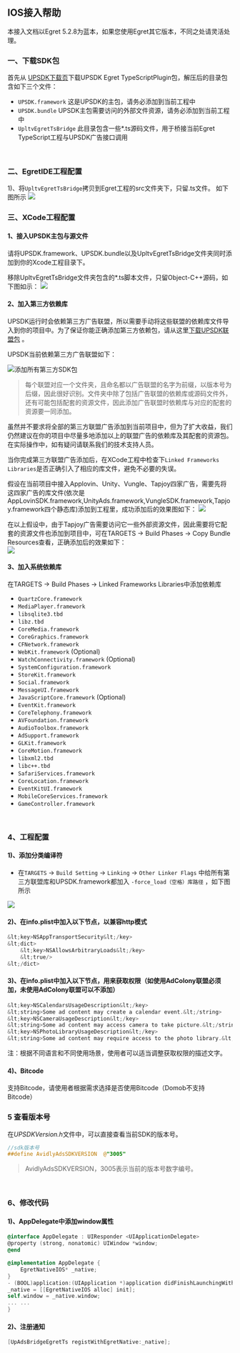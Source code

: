 ## IOS接入帮助

本接入文档以Egret 5.2.8为蓝本，如果您使用Egret其它版本，不同之处请灵活处理。

### 一、下载SDK包
首先从 [UPSDK下载页](http://docs.upltv.com/docs/show/13 "SDK下载页面")下载UPSDK Egret TypeScriptPlugin包，解压后的目录包含如下三个文件：
- `UPSDK.framework` 这是UPSDK的主包，请务必添加到当前工程中
- `UPSDK.bundle` UPSDK主包需要访问的外部文件资源，请务必添加到当前工程中
- `UpltvEgretTsBridge` 此目录包含一些*.ts源码文件，用于桥接当前Egret TypeScript工程与UPSDK广告接口调用
</br>


### 二、EgretIDE工程配置

1)、将`UpltvEgretTsBridge`拷贝到Egret工程的src文件夹下，只留.ts文件。
如下图所示
![](http://docs.upltv.com/uploads/201809/5ba096f858faf_5ba096f8.png)
</br>
### 三、XCode工程配置

#### 1、接入UPSDK主包与源文件
请将UPSDK.framework、UPSDK.bundle以及UpltvEgretTsBridge文件夹同时添加到你的Xcode工程目录下。

移除UpltvEgretTsBridge文件夹包含的*.ts脚本文件，只留Object-C++源码，如下图如示：
![](http://docs.upltv.com/uploads/201809/5ba095754ee34_5ba09575.png)


#### 2、加入第三方依赖库
UPSDK运行时会依赖第三方广告联盟，所以需要手动将这些联盟的依赖库文件导入到你的项目中。为了保证你能正确添加第三方依赖包，请从这里[下载UPSDK联盟包](http://ads-sdk-doc.haloapps.com/docs/show/13 "SDK第三方包下载") 。

UPSDK当前依赖第三方广告联盟如下：

![添加所有第三方SDK包](http://docs.upltv.com/uploads/201709/59afafb9143e9_59afafb9.png "添加所有第三方SDK包")

> 每个联盟对应一个文件夹，且命名都以广告联盟的名字为前缀，以版本号为后缀，因此很好识别。文件夹中除了包括广告联盟的依赖库或源码文件外，还有可能包括配套的资源文件，因此添加广告联盟时依赖库与对应的配套的资源要一同添加。

虽然并不要求将全部的第三方联盟广告添加到当前项目中，但为了扩大收益，我们仍然建议在你的项目中尽量多地添加以上的联盟广告的依赖库及其配套的资源包。在实际操作中，如有疑问请联系我们的技术支持人员。

当你完成第三方联盟广告添加后，在XCode工程中检查下`Linked Frameworks Libraries`是否正确引入了相应的库文件，避免不必要的失误。

假设在当前项目中接入Applovin、Unity、Vungle、Tapjoy四家广告，需要先将这四家广告的库文件(依次是AppLovinSDK.framework,UnityAds.framework,VungleSDK.framework,Tapjoy.framework四个静态库)添加到工程里，成功添加后的效果图如下：
![](http://docs.upltv.com/uploads/201804/5acc6644c33a5_5acc6644.png)

在以上假设中，由于Tapjoy广告需要访问它一些外部资源文件，因此需要将它配套的资源文件也添加到项目中，可在TARGETS → Build Phases → Copy Bundle Resources查看，正确添加后的效果如下：
<br>
![](http://docs.upltv.com/uploads/201804/5acc70803fec8_5acc7080.png)


#### 3、加入系统依赖库
在TARGETS → Build Phases → Linked Frameworks Libraries中添加依赖库
- `QuartzCore.framework`
- `MediaPlayer.framework`
- `libsqlite3.tbd`
- `libz.tbd`
- `CoreMedia.framework`
- `CoreGraphics.framework`
- `CFNetwork.framework`
- `WebKit.framework` (Optional)
- `WatchConnectivity.framework`	(Optional)
- `SystemConfiguration.framework`
- `StoreKit.framework`
- `Social.framework`
- `MessageUI.framework`
- `JavaScriptCore.framework`	(Optional)
- `EventKit.framework`
- `CoreTelephony.framework`
- `AVFoundation.framework`
- `AudioToolbox.framework`
- `AdSupport.framework`
- `GLKit.framework`
- `CoreMotion.framework`
- `libxml2.tbd`
- `libc++.tbd`
- `SafariServices.framework`
- `CoreLocation.framework`
- `EventKitUI.framework`
- `MobileCoreServices.framework`
- `GameController.framework`
<br>

### 4、工程配置
#### 1)、添加分类编译符

- 在`TARGETS` → `Build Setting` → `Linking` → `Other Linker Flags` 中给所有第三方联盟库和UPSDK.framework都加入 `-force_load（空格）库路径` ，如下图所示

![](http://docs.upltv.com/uploads/201809/5ba21766e18e1_5ba21766.png)

#### 2)、在info.plist中加入以下节点，以兼容http模式

```objective-c
&lt;key>NSAppTransportSecurity&lt;/key>
&lt;dict>
	&lt;key>NSAllowsArbitraryLoads&lt;/key>
	&lt;true/>
&lt;/dict>
```

#### 3)、在info.plist中加入以下节点，用来获取权限（如使用AdColony联盟必须加，未使用AdColony联盟可以不添加）
```objective-c
&lt;key>NSCalendarsUsageDescription&lt;/key>
&lt;string>Some ad content may create a calendar event.&lt;/string>
&lt;key>NSCameraUsageDescription&lt;/key>
&lt;string>Some ad content may access camera to take picture.&lt;/string>
&lt;key>NSPhotoLibraryUsageDescription&lt;/key>
&lt;string>Some ad content may require access to the photo library.&lt;/string>
```

注：根据不同语言和不同使用场景，使用者可以适当调整获取权限的描述文字。
<br>

#### 4)、Bitcode
支持Bitcode，请使用者根据需求选择是否使用Bitcode（Domob不支持Bitcode）
<br>
### 5 查看版本号
在*UPSDKVersion.h*文件中，可以直接查看当前SDK的版本号。

```objective-c
//sdk版本号
##define AvidlyAdsSDKVERSION  @"3005"
```
> AvidlyAdsSDKVERSION，3005表示当前的版本号数字编号。
<br>

### 6、修改代码
#### 1)、AppDelegate中添加window属性
```objective-c
@interface AppDelegate : UIResponder <UIApplicationDelegate>
@property (strong, nonatomic) UIWindow *window;
@end

@implementation AppDelegate {
    EgretNativeIOS* _native;
}
- (BOOL)application:(UIApplication *)application didFinishLaunchingWithOptions:(NSDictionary *)launchOptions{
_native = [[EgretNativeIOS alloc] init];
self.window = _native.window;
... ...
}
```
#### 2)、注册通知
```objective-c
[UpAdsBridgeEgretTs registWithEgretNative:_native];
```
